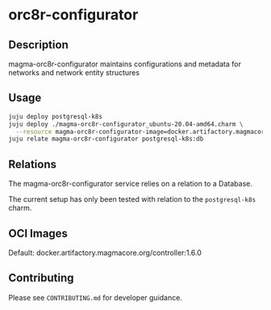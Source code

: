 # orc8r-configurator

## Description
magma-orc8r-configurator maintains configurations and metadata for networks and network entity
structures

## Usage

```bash
juju deploy postgresql-k8s
juju deploy ./magma-orc8r-configurator_ubuntu-20.04-amd64.charm \
  --resource magma-orc8r-configurator-image=docker.artifactory.magmacore.org/controller:1.6.0
juju relate magma-orc8r-configurator postgresql-k8s:db
```

## Relations

The magma-orc8r-configurator service relies on a relation to a Database. 

The current setup has only been tested with relation to the `postgresql-k8s` charm.

## OCI Images

Default: docker.artifactory.magmacore.org/controller:1.6.0

## Contributing

Please see `CONTRIBUTING.md` for developer guidance.
